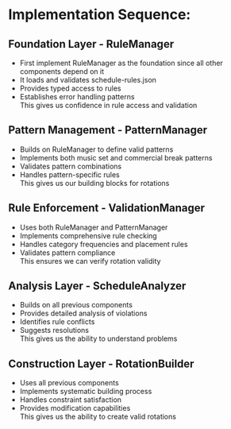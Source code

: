 # Implementation Sequence:

## Foundation Layer - RuleManager
- First implement RuleManager as the foundation since all other components depend on it
- It loads and validates schedule-rules.json
- Provides typed access to rules
- Establishes error handling patterns  
This gives us confidence in rule access and validation

## Pattern Management - PatternManager
- Builds on RuleManager to define valid patterns
- Implements both music set and commercial break patterns
- Validates pattern combinations
- Handles pattern-specific rules  
This gives us our building blocks for rotations

## Rule Enforcement - ValidationManager
- Uses both RuleManager and PatternManager
- Implements comprehensive rule checking
- Handles category frequencies and placement rules
- Validates pattern compliance  
This ensures we can verify rotation validity

## Analysis Layer - ScheduleAnalyzer
- Builds on all previous components
- Provides detailed analysis of violations
- Identifies rule conflicts
- Suggests resolutions  
This gives us the ability to understand problems

## Construction Layer - RotationBuilder
- Uses all previous components
- Implements systematic building process
- Handles constraint satisfaction
- Provides modification capabilities  
This gives us the ability to create valid rotations